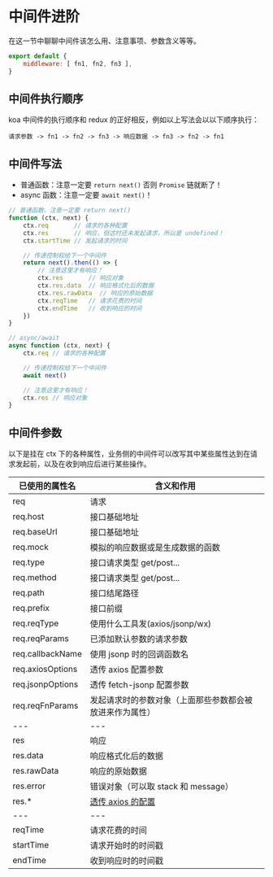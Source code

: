 # 中间件进阶
在这一节中聊聊中间件该怎么用、注意事项、参数含义等等。

```js
export default {
    middleware: [ fn1, fn2, fn3 ],
}
```

## 中间件执行顺序
koa 中间件的执行顺序和 redux 的正好相反，例如以上写法会以以下顺序执行：

`请求参数 -> fn1 -> fn2 -> fn3 -> 响应数据 -> fn3 -> fn2 -> fn1`

## 中间件写法

* 普通函数：注意一定要 `return next()` 否则 `Promise` 链就断了！
* async 函数：注意一定要 `await next()`！

```js
// 普通函数，注意一定要 return next()
function (ctx, next) {
    ctx.req       // 请求的各种配置
    ctx.res       // 响应，但这时还未发起请求，所以是 undefined！
    ctx.startTime // 发起请求的时间

    // 传递控制权给下一个中间件
    return next().then(() => {
        // 注意这里才有响应！
        ctx.res       // 响应对象
        ctx.res.data  // 响应格式化后的数据
        ctx.res.rawData  // 响应的原始数据
        ctx.reqTime   // 请求花费的时间
        ctx.endTime   // 收到响应的时间
    })
}

// async/await
async function (ctx, next) {
    ctx.req // 请求的各种配置

    // 传递控制权给下一个中间件
    await next()

    // 注意这里才有响应！
    ctx.res // 响应对象
}
```

## 中间件参数

以下是挂在 ctx 下的各种属性，业务侧的中间件可以改写其中某些属性达到在请求发起前，以及在收到响应后进行某些操作。

| 已使用的属性名 | 含义和作用 |
| --- | --- |
| req | 请求 |
| req.host <badge text="2.0.0-" /> | 接口基础地址 |
| req.baseUrl <badge text="1.3.5+" /> | 接口基础地址 |
| req.mock | 模拟的响应数据或是生成数据的函数 |
| req.type <badge text="2.0.0-" /> | 接口请求类型 get/post... |
| req.method <badge text="1.3.5+" /> | 接口请求类型 get/post... |
| req.path | 接口结尾路径 |
| req.prefix | 接口前缀 |
| req.reqType | 使用什么工具发(axios/jsonp/wx) |
| req.reqParams | 已添加默认参数的请求参数 |
| req.callbackName | 使用 jsonp 时的回调函数名 |
| req.axiosOptions | 透传 axios 配置参数 |
| req.jsonpOptions | 透传 fetch-jsonp 配置参数|
| req.reqFnParams | 发起请求时的参数对象（上面那些参数都会被放进来作为属性） |
| --- | --- |
| res | 响应 |
| res.data | 响应格式化后的数据 |
| res.rawData <badge text="1.6.0+" /> | 响应的原始数据 |
| res.error | 错误对象（可以取 stack 和 message） |
| res.* | [透传 axios 的配置](https://github.com/axios/axios#response-schema) |
| --- | --- |
| reqTime | 请求花费的时间 |
| startTime | 请求开始时的时间戳 |
| endTime | 收到响应时的时间戳 |

